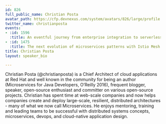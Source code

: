 ```yaml
---
id: 826
full_public_name: Christian Posta
avatar_path: https://cfp.devnexus.com/system/avatars/826/large/profile.jpg?1506706006
twitter_name: christianposta
events:
- :id: 1596
  :title: An eventful journey from enterprise integration to serverless
- :id: 1475
  :title: The next evolution of microservices patterns with Istio Mesh
title: Christian Posta
layout: speaker_bio

---
```

Christian Posta (@christianposta) is a Chief Architect of cloud applications at Red Hat and well known in the community for being an author (Microservices for Java Developers, O’Reilly 2016), frequent blogger, speaker, open-source enthusiast and committer on various open-source projects. Christian has spent time at web-scale companies and now helps companies create and deploy large-scale, resilient, distributed architectures - many of what we now call Microservices. He enjoys mentoring, training and leading teams to be successful with distributed systems concepts, microservices, devops, and cloud-native application design.